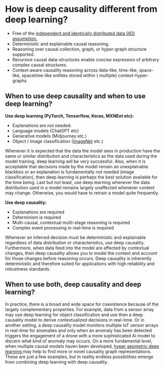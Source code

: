 [//]: # (---)

[//]: # (SPDX-License-Identifier: MIT)

[//]: # (---)

# How is deep causality different from deep learning?

* Free of
  the [independent and identically distributed data (IID) assumption.](https://towardsdatascience.com/independent-and-identically-distributed-ce250ad1bfa8)
* Deterministic and explainable causal reasoning.
* Reasoning over causal collection, graph, or hyper-graph structure supported.
* Recursive causal data-structures enable concise expression of arbitrary complex causal structures.
* Context aware causality reasoning across data-like, time-like, space-like, spacetime-like entities stored within (
  multiple) context-hyper-graphs

## When to use deep causality and when to use  deep learning?

**Use deep learning (PyTorch, Tensorflow, Keras, MXNEet etc):**

* Explanations are not needed.
* Language models (ChatGPT etc)
* Generative models (Midjourney etc.)
* Object / Image classification ([ImageNet](https://paperswithcode.com/sota/image-classification-on-imagenet) etc.)

Whenever it is expected that the data the model sees in production have the
same or similar distribution and characteristics as the data used during the
model training, deep learning will be very successful. Also, when it is acceptable
that decisions made by the model remain an unexplainable blackbox or an explanation
is fundamentally not needed (image classification), then deep learning is perhaps the best solution
available for the time being. Last but not least, use deep learning whenever the data distribution
used in a model remains largely unaffected whenever context may change.
Otherwise, you would have to retrain a model quite frequently.

**Use deep causality:**

* Explanations are required
* Determinism is required
* Multi-causal, contextual multi-stage reasoning is required
* Complex event processing in real-time is required

Whenever an inferred decision must be deterministic and explainable regardless
of data distribution or characteristics, use deep causality. Furthermore,
when data feed into the model are affected by contextual changes, then deep causality
allows you to model the context and account for those changes before reasoning occurs.
Deep causality is inherently deterministic and therefore suited for applications with
high reliability and robustness standards.

## When to use both, deep causality and deep learning?

In practice, there is a broad and wide space for coexistence because of the
largely complementary properties. For example, data from a sensor array may
use deep learning for object classification and use then a deep causality model
to derive contextualized decisions in real-time. Or in another setting, a deep causality
model monitors multiple IoT sensor arrays in real-time for anomalies and only when an anomaly
has been detected triggers the engagement of a drone with a more sophisticated Ai model
to discern what kind of anomaly may occurs. On a more fundamental level, when multiple causal models
haven been developed, [hyper geometric deep learning ](https://deephypergraph.com/) may help to find
more or novel causality graph representations.
These are just a few examples, but in reality endless possibilities emerge from combining deep learning with deep
causality. 
